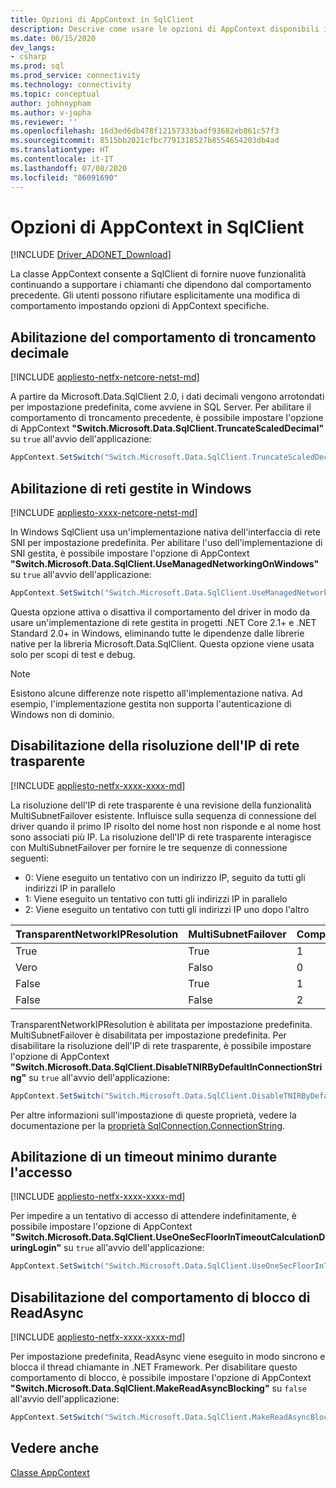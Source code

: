 ```yaml
---
title: Opzioni di AppContext in SqlClient
description: Descrive come usare le opzioni di AppContext disponibili in SqlClient.
ms.date: 06/15/2020
dev_langs:
- csharp
ms.prod: sql
ms.prod_service: connectivity
ms.technology: connectivity
ms.topic: conceptual
author: johnnypham
ms.author: v-jopha
ms.reviewer: ''
ms.openlocfilehash: 16d3ed6db478f12157333badf93682eb861c57f3
ms.sourcegitcommit: 8515bb2021cfbc7791318527b8554654203db4ad
ms.translationtype: HT
ms.contentlocale: it-IT
ms.lasthandoff: 07/08/2020
ms.locfileid: "86091690"
---
```

# <a name="appcontext-switches-in-sqlclient"></a>Opzioni di AppContext in SqlClient

[!INCLUDE [Driver_ADONET_Download](../../includes/driver_adonet_download.md)]

La classe AppContext consente a SqlClient di fornire nuove funzionalità continuando a supportare i chiamanti che dipendono dal comportamento precedente. Gli utenti possono rifiutare esplicitamente una modifica di comportamento impostando opzioni di AppContext specifiche.

## <a name="enabling-decimal-truncation-behavior"></a>Abilitazione del comportamento di troncamento decimale

[!INCLUDE [appliesto-netfx-netcore-netst-md](../../includes/appliesto-netfx-netcore-netst-md.md)]

A partire da Microsoft.Data.SqlClient 2.0, i dati decimali vengono arrotondati per impostazione predefinita, come avviene in SQL Server. Per abilitare il comportamento di troncamento precedente, è possibile impostare l'opzione di AppContext **"Switch.Microsoft.Data.SqlClient.TruncateScaledDecimal"** su `true` all'avvio dell'applicazione:

```csharp
AppContext.SetSwitch("Switch.Microsoft.Data.SqlClient.TruncateScaledDecimal", true);
```

## <a name="enabling-managed-networking-on-windows"></a>Abilitazione di reti gestite in Windows

[!INCLUDE [appliesto-xxxx-netcore-netst-md](../../includes/appliesto-xxxx-netcore-netst-md.md)]

In Windows SqlClient usa un'implementazione nativa dell'interfaccia di rete SNI per impostazione predefinita. Per abilitare l'uso dell'implementazione di SNI gestita, è possibile impostare l'opzione di AppContext **"Switch.Microsoft.Data.SqlClient.UseManagedNetworkingOnWindows"** su `true` all'avvio dell'applicazione:

```csharp
AppContext.SetSwitch("Switch.Microsoft.Data.SqlClient.UseManagedNetworkingOnWindows", true);
```

Questa opzione attiva o disattiva il comportamento del driver in modo da usare un'implementazione di rete gestita in progetti .NET Core 2.1+ e .NET Standard 2.0+ in Windows, eliminando tutte le dipendenze dalle librerie native per la libreria Microsoft.Data.SqlClient. Questa opzione viene usata solo per scopi di test e debug.

> [!NOTE]
> Esistono alcune differenze note rispetto all'implementazione nativa. Ad esempio, l'implementazione gestita non supporta l'autenticazione di Windows non di dominio.

## <a name="disabling-transparent-network-ip-resolution"></a>Disabilitazione della risoluzione dell'IP di rete trasparente

[!INCLUDE [appliesto-netfx-xxxx-xxxx-md](../../includes/appliesto-netfx-xxxx-xxxx-md.md)]

La risoluzione dell'IP di rete trasparente è una revisione della funzionalità MultiSubnetFailover esistente. Influisce sulla sequenza di connessione del driver quando il primo IP risolto del nome host non risponde e al nome host sono associati più IP. La risoluzione dell'IP di rete trasparente interagisce con MultiSubnetFailover per fornire le tre sequenze di connessione seguenti:<br />
* 0: Viene eseguito un tentativo con un indirizzo IP, seguito da tutti gli indirizzi IP in parallelo
* 1: Viene eseguito un tentativo con tutti gli indirizzi IP in parallelo
* 2: Viene eseguito un tentativo con tutti gli indirizzi IP uno dopo l'altro

|TransparentNetworkIPResolution|MultiSubnetFailover|Comportamento|
|--------|--------|--------|
|True|True|1|
|Vero|Falso|0|
|False|True|1|
|False|False|2|

TransparentNetworkIPResolution è abilitata per impostazione predefinita. MultiSubnetFailover è disabilitata per impostazione predefinita. Per disabilitare la risoluzione dell'IP di rete trasparente, è possibile impostare l'opzione di AppContext **"Switch.Microsoft.Data.SqlClient.DisableTNIRByDefaultInConnectionString"** su `true` all'avvio dell'applicazione:

```csharp
AppContext.SetSwitch("Switch.Microsoft.Data.SqlClient.DisableTNIRByDefaultInConnectionString", true);
```

Per altre informazioni sull'impostazione di queste proprietà, vedere la documentazione per la [proprietà SqlConnection.ConnectionString](https://docs.microsoft.com/dotnet/api/microsoft.data.sqlclient.sqlconnection.connectionstring). 

## <a name="enable-a-minimum-timeout-during-login"></a>Abilitazione di un timeout minimo durante l'accesso

[!INCLUDE [appliesto-netfx-xxxx-xxxx-md](../../includes/appliesto-netfx-xxxx-xxxx-md.md)]

Per impedire a un tentativo di accesso di attendere indefinitamente, è possibile impostare l'opzione di AppContext **"Switch.Microsoft.Data.SqlClient.UseOneSecFloorInTimeoutCalculationDuringLogin"** su `true` all'avvio dell'applicazione:

```csharp
AppContext.SetSwitch("Switch.Microsoft.Data.SqlClient.UseOneSecFloorInTimeoutCalculationDuringLogin", false);
```

## <a name="disable-blocking-behavior-of-readasync"></a>Disabilitazione del comportamento di blocco di ReadAsync

[!INCLUDE [appliesto-netfx-xxxx-xxxx-md](../../includes/appliesto-netfx-xxxx-xxxx-md.md)]

Per impostazione predefinita, ReadAsync viene eseguito in modo sincrono e blocca il thread chiamante in .NET Framework. Per disabilitare questo comportamento di blocco, è possibile impostare l'opzione di AppContext **"Switch.Microsoft.Data.SqlClient.MakeReadAsyncBlocking"** su `false` all'avvio dell'applicazione:

```csharp
AppContext.SetSwitch("Switch.Microsoft.Data.SqlClient.MakeReadAsyncBlocking", false);
```

## <a name="see-also"></a>Vedere anche

[Classe AppContext](https://docs.microsoft.com/dotnet/api/system.appcontext?view=netcore-3.1)

